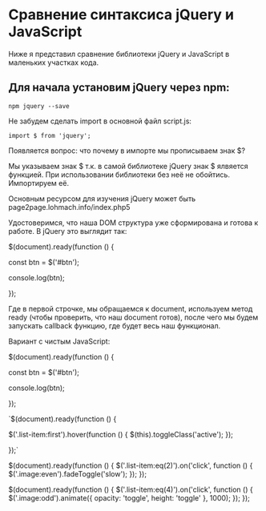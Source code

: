 # Сравнение синтаксиса jQuery и JavaScript

Ниже я представил сравнение библиотеки jQuery и JavaScript в маленьких участках кода.

## Для начала установим jQuery через npm:

	npm jquery --save

Не забудем сделать import в основной файл script.js:

	import $ from 'jquery';

Появляется вопрос: что почему в импорте мы прописываем знак $?

Мы указываем знак $ т.к. в самой библиотеке jQuery знак $ ялвяется функцией. При использовании библиотеки без неё не обойтись. Импортируем её. 

Основным ресурсом для изучения jQuery может быть page2page.lohmach.info/index.php5

Удостоверимся, что наша DOM структура уже сформирована и готова к работе. В jQuery это выглядит так:

$(document).ready(function () {
 
  const btn = $('#btn');

  console.log(btn);

});

Где в первой строчке, мы обращаемся к document, используем метод ready (чтобы проверить, что наш document готов), после чего мы будем запускать callback функцию, где будет весь наш функционал.

Вариант с чистым JavaScript: 


$(document).ready(function () {

  const btn = $('#btn');

  console.log(btn);

});



`$(document).ready(function () {

  $('.list-item:first').hover(function () {
    $(this).toggleClass('active');
  });

});`



$(document).ready(function () {
  $('.list-item:eq(2)').on('click', function () {
    $('.image:even').fadeToggle('slow');
  });
});



$(document).ready(function () {
  $('.list-item:eq(4)').on('click', function () {
    $('.image:odd').animate({
      opacity: 'toggle',
      height: 'toggle'
    }, 1000);
  });
});
